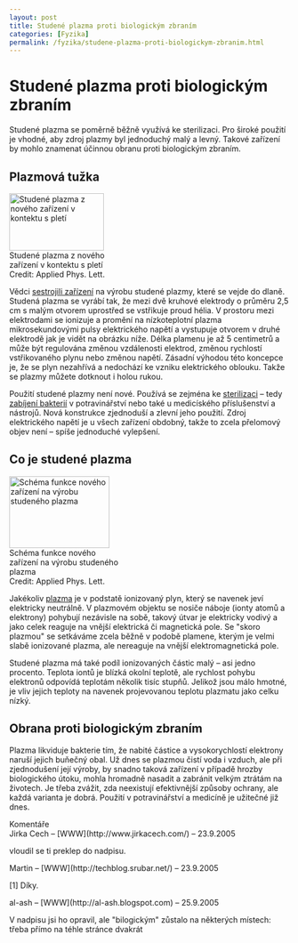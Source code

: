 ```yaml
---
layout: post
title: Studené plazma proti biologickým zbraním
categories: [Fyzika]
permalink: /fyzika/studene-plazma-proti-biologickym-zbranim.html
---
```

# Studené plazma proti biologickým zbraním

Studené plazma se poměrně běžně využívá ke sterilizaci. Pro široké použití je vhodné, aby zdroj plazmy byl jednoduchý malý a levný. Takové zařízení by mohlo znamenat účinnou obranu proti biologickým zbraním.

## Plazmová tužka

<div class="obry" style="width:187px"><div class="leftbox"><img alt="Studené plazma z nového zařízení v kontektu s pletí" height="103" src="http://www.techblog.cz/images/studene-plazma-plet.jpg" width="170"/></div>Studené plazma z nového zařízení v kontektu s pletí<br/>Credit:  Applied Phys. Lett.</div> 

Vědci [sestrojili zařízení](http://physicsweb.org/articles/news/9/9/11/1) na výrobu studené plazmy, které se vejde do dlaně. Studená plazma se vyrábí tak, že mezi dvě kruhové elektrody o průměru 2,5 cm s malým otvorem uprostřed se vstřikuje proud hélia. V prostoru mezi elektrodami se ionizuje a promění na nízkoteplotní plazma mikrosekundovými pulsy elektrického napětí a vystupuje otvorem v druhé elektrodě jak je vidět na obrázku níže. Délka plamenu je až 5 centimetrů a může být regulována změnou vzdálenosti elektrod, změnou rychlostí vstřikovaného plynu nebo změnou napětí. Zásadní výhodou této koncepce je, že se plyn nezahřívá a nedochází ke vzniku elektrického oblouku. Takže se plazmy můžete dotknout i holou rukou.

Použití studené plazmy není nové. Používá se zejména ke [sterilizaci](http://www.techblog.cz/technologie/sterilizace-plazmou.html) – tedy [zabíjení bakterií](http://physicsweb.org/articles/news/7/4/19) v potravinářství nebo také u medicíského příslušenství a nástrojů. Nová konstrukce zjednoduší a zlevní jeho použití. Zdroj elektrického napětí je u všech zařízení obdobný, takže to zcela přelomový objev není – spíše jednoduché vylepšení.

## Co je studené plazma

<div class="obry" style="width:197px"><div class="leftbox"><img alt="Schéma funkce nového zařízení na výrobu studeného plazma" height="129" src="http://www.techblog.cz/images/studene-plazma-schema.gif" width="180"/></div>Schéma funkce nového zařízení na výrobu studeného plazma<br/>Credit:  Applied Phys. Lett.</div> 

Jakékoliv [plazma](http://www.aldebaran.cz/astrofyzika/plazma/basics.html) je v podstatě ionizovaný plyn, který se navenek jeví elektricky neutrálně. V plazmovém objektu se nosiče náboje (ionty atomů a elektrony) pohybují nezávisle na sobě, takový útvar je elektricky vodivý a jako celek reaguje na vnější elektrická či magnetická pole. Se "skoro plazmou" se setkáváme zcela běžně v podobě plamene, kterým je velmi slabě ionizované plazma, ale nereaguje na vnější elektromagnetická pole.

Studené plazma má také podíl ionizovaných částic malý – asi jedno procento. Teplota iontů je blízká okolní teplotě, ale rychlost pohybu elektronů odpovídá teplotám několik tisíc stupňů. Jelikož jsou málo hmotné, je vliv jejich teploty na navenek projevovanou teplotu plazmatu jako celku nízký.

## Obrana proti biologickým zbraním

Plazma likviduje bakterie tím, že nabité částice a vysokorychlostí elektrony naruší jejich buňečný obal. Už dnes se plazmou čistí voda i vzduch, ale při zjednodušení její výroby, by snadno taková zařízení v případě hrozby biologického útoku, mohla hromadně nasadit a zabránit velkým ztrátám na životech. Je třeba zvážit, zda neexistují efektivnější způsoby ochrany, ale každá varianta je dobrá. Použití v potravinářství a medicíně je užitečné již dnes.


<section id='comments-section'>
<div class='commentsheader'>Komentáře</div>        
<div class='comment-item-header' markdown=1>
Jirka Cech &ndash; [WWW](http://www.jirkacech.com/) &ndash; 23.9.2005
</div>

vloudil se ti preklep do nadpisu.

<div class='comment-item-header' markdown=1>
Martin &ndash; [WWW](http://techblog.srubar.net/) &ndash; 23.9.2005
</div>

[1] Díky.

<div class='comment-item-header' markdown=1>
al-ash &ndash; [WWW](http://al-ash.blogspot.com) &ndash; 25.9.2005
</div>

V nadpisu jsi ho opravil, ale "bilogickým" zůstalo na některých místech: třeba přímo na téhle stránce dvakrát

</section>